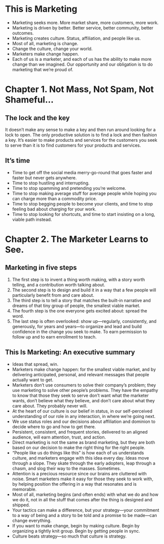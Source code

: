 # This is Marketing

- Marketing seeks more. More market share, more customers, more work. 
- Marketing is driven by better. Better service, better community, better outcomes. 
- Marketing creates culture. Status, affiliation, and people like us. 
- Most of all, marketing is change. 
- Change the culture, change your world. 
- Marketers make change happen. 
- Each of us is a marketer, and each of us has the ability to make more change than we imagined. Our opportunity and our obligation is to do marketing that we’re proud of.

# Chapter 1. Not Mass, Not Spam, Not Shameful...
## The lock and the key
It doesn’t make any sense to make a key and then run around looking for a lock to open. The only productive solution is to find a lock and then fashion a key. It’s easier to make products and services for the customers you seek to serve than it is to find customers for your products and services.

## It’s time 
- Time to get off the social media merry-go-round that goes faster and faster but never gets anywhere. 
- Time to stop hustling and interrupting. 
- Time to stop spamming and pretending you’re welcome. 
- Time to stop making average stuff for average people while hoping you can charge more than a commodity price. 
- Time to stop begging people to become your clients, and time to stop feeling bad about charging for your work. 
- Time to stop looking for shortcuts, and time to start insisting on a long, viable path instead.

# Chapter 2. The Marketer Learns to See.
## Marketing in five steps
1. The first step is to invent a thing worth making, with a story worth telling, and a contribution worth talking about.
2. The second step is to design and build it in a way that a few people will particularly benefit from and care about.
3. The third step is to tell a story that matches the built-in narrative and dreams of that tiny group of people, the smallest viable market.
4. The fourth step is the one everyone gets excited about: spread the word.
5. The last step is often overlooked: show up—regularly, consistently, and generously, for years and years—to organize and lead and build confidence in the change you seek to make. To earn permission to follow up and to earn enrollment to teach.

## This Is Marketing: An executive summary 

- Ideas that spread, win. 
- Marketers make change happen: for the smallest viable market, and by delivering anticipated, personal, and relevant messages that people actually want to get. 
- Marketers don’t use consumers to solve their company’s problem; they use marketing to solve other people’s problems. They have the empathy to know that those they seek to serve don’t want what the marketer wants, don’t believe what they believe, and don’t care about what they care about. They probably never will. 
- At the heart of our culture is our belief in status, in our self-perceived understanding of our role in any interaction, in where we’re going next. 
- We use status roles and our decisions about affiliation and dominion to decide where to go and how to get there. 
- Persistent, consistent, and frequent stories, delivered to an aligned audience, will earn attention, trust, and action. 
- Direct marketing is not the same as brand marketing, but they are both based on our decision to make the right thing for the right people. 
- “People like us do things like this” is how each of us understands culture, and marketers engage with this idea every day. Ideas move through a slope. They skate through the early adopters, leap through a chasm, and slog their way to the masses. Sometimes. 
- Attention is a precious resource since our brains are cluttered with noise. Smart marketers make it easy for those they seek to work with, by helping position the offering in a way that resonates and is memorable. 
- Most of all, marketing begins (and often ends) with what we do and how we do it, not in all the stuff that comes after the thing is designed and shipped. 
- Your tactics can make a difference, but your strategy—your commitment to a way of being and a story to be told and a promise to be made—can change everything. 
- If you want to make change, begin by making culture. Begin by organizing a tightly knit group. Begin by getting people in sync.
- Culture beats strategy—so much that culture is strategy.

